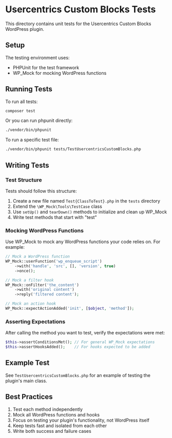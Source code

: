 # Usercentrics Custom Blocks Tests

This directory contains unit tests for the Usercentrics Custom Blocks WordPress plugin.

## Setup

The testing environment uses:
- PHPUnit for the test framework
- WP_Mock for mocking WordPress functions

## Running Tests

To run all tests:

```bash
composer test
```

Or you can run phpunit directly:

```bash
./vendor/bin/phpunit
```

To run a specific test file:

```bash
./vendor/bin/phpunit tests/TestUsercentricsCustomBlocks.php
```

## Writing Tests

### Test Structure

Tests should follow this structure:

1. Create a new file named `Test{ClassToTest}.php` in the `tests` directory
2. Extend the `\WP_Mock\Tools\TestCase` class
3. Use `setUp()` and `tearDown()` methods to initialize and clean up WP_Mock
4. Write test methods that start with "test"

### Mocking WordPress Functions

Use WP_Mock to mock any WordPress functions your code relies on. For example:

```php
// Mock a WordPress function
WP_Mock::userFunction('wp_enqueue_script')
    ->with('handle', 'src', [], 'version', true)
    ->once();

// Mock a filter hook
WP_Mock::onFilter('the_content')
    ->with('original content')
    ->reply('filtered content');

// Mock an action hook
WP_Mock::expectActionAdded('init', [$object, 'method']);
```

### Asserting Expectations

After calling the method you want to test, verify the expectations were met:

```php
$this->assertConditionsMet(); // For general WP_Mock expectations
$this->assertHooksAdded();    // For hooks expected to be added
```

## Example Test

See `TestUsercentricsCustomBlocks.php` for an example of testing the plugin's main class.

## Best Practices

1. Test each method independently
2. Mock all WordPress functions and hooks
3. Focus on testing your plugin's functionality, not WordPress itself
4. Keep tests fast and isolated from each other
5. Write both success and failure cases 